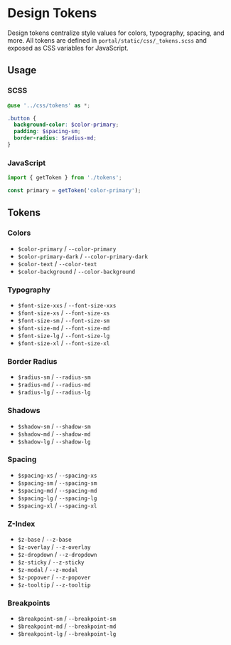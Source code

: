 # Design Tokens

Design tokens centralize style values for colors, typography, spacing, and more. All tokens are defined in `portal/static/css/_tokens.scss` and exposed as CSS variables for JavaScript.

## Usage

### SCSS
```scss
@use '../css/tokens' as *;

.button {
  background-color: $color-primary;
  padding: $spacing-sm;
  border-radius: $radius-md;
}
```

### JavaScript
```javascript
import { getToken } from './tokens';

const primary = getToken('color-primary');
```

## Tokens

### Colors
- `$color-primary` / `--color-primary`
- `$color-primary-dark` / `--color-primary-dark`
- `$color-text` / `--color-text`
- `$color-background` / `--color-background`

### Typography
- `$font-size-xxs` / `--font-size-xxs`
- `$font-size-xs` / `--font-size-xs`
- `$font-size-sm` / `--font-size-sm`
- `$font-size-md` / `--font-size-md`
- `$font-size-lg` / `--font-size-lg`
- `$font-size-xl` / `--font-size-xl`

### Border Radius
- `$radius-sm` / `--radius-sm`
- `$radius-md` / `--radius-md`
- `$radius-lg` / `--radius-lg`

### Shadows
- `$shadow-sm` / `--shadow-sm`
- `$shadow-md` / `--shadow-md`
- `$shadow-lg` / `--shadow-lg`

### Spacing
- `$spacing-xs` / `--spacing-xs`
- `$spacing-sm` / `--spacing-sm`
- `$spacing-md` / `--spacing-md`
- `$spacing-lg` / `--spacing-lg`
- `$spacing-xl` / `--spacing-xl`

### Z-Index
- `$z-base` / `--z-base`
- `$z-overlay` / `--z-overlay`
- `$z-dropdown` / `--z-dropdown`
- `$z-sticky` / `--z-sticky`
- `$z-modal` / `--z-modal`
- `$z-popover` / `--z-popover`
- `$z-tooltip` / `--z-tooltip`

### Breakpoints
- `$breakpoint-sm` / `--breakpoint-sm`
- `$breakpoint-md` / `--breakpoint-md`
- `$breakpoint-lg` / `--breakpoint-lg`
